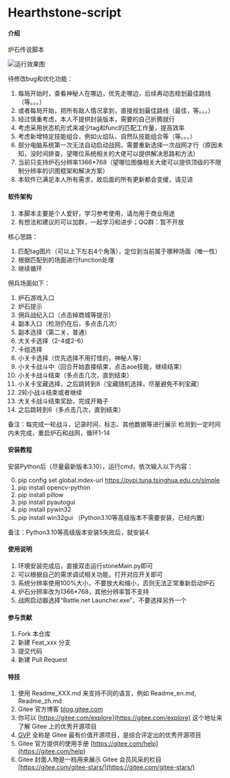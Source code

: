 # Hearthstone-script

#### 介绍
炉石传说脚本

![运行效果图](https://images.gitee.com/uploads/images/2021/1106/230520_39c51f67_9929826.png "QQ拼音截图20211106230402.png")

待修改bug和优化功能：
1. 每局开始时，查看神秘人在哪边，优先走哪边，后续再动态规划最佳路线（等。。。）
2. 或者每局开始，把所有敌人情况拿到，直接规划最佳路线（最佳，等。。。）
3. 经过慎重考虑，本人不提供封装版本，需要的自己折腾就行
4. 考虑采用状态机形式来减少tag和func的匹配工作量，提高效率
5. 考虑新增特定技能组合，例如火焰队、自然队技能组合等（等。。。）
6. 部分电脑系统第一次无法自动启动战网，需要重新选择一次战网才行（原因未知，没时间排查，望哪位系统相关的大佬可以提供解决思路和方法）
7. 当前只支持炉石分辨率1366*768（望哪位图像相关大佬可以提供顶级的不限制分辨率的识图框架和解决方案）
8. 本软件已满足本人所有需求，故后面的所有更新都会变缓，请见谅

#### 软件架构
1. 本脚本主要是个人爱好，学习参考使用，请勿用于商业用途
2. 有想法和建议的可以加群，一起学习和进步；QQ群：暂不开放

核心思路：
1. 匹配tag图片（可以上下左右4个角落），定位到当前属于哪种场面（唯一性）
2. 根据匹配到的场面进行function处理
3. 继续循环

佣兵场面如下：
1. 炉石游戏入口
2. 炉石提示
3. 佣兵战纪入口（点击掉商城等提示）
4. 副本入口（检测仍在后，多点击几次）
5. 副本选择（第二关，普通）
6. 大关卡选择（2-4或2-6）
7. 卡组选择
8. 小关卡选择（优先选择不用打怪的，神秘人等）
9. 小关卡战斗中（回合开始直接结束，点击aoe技能，继续结束）
10. 小关卡战斗结束（多点击几次，直到结束）
11. 小关卡宝藏选择，之后跳转到8（宝藏随机选择，尽量避免不利宝藏）
12. 2轮小战斗结束或者继续
13. 大关卡战斗结束奖励，完成开箱子
14. 之后跳转到6（多点击几次，直到结束）

备注：每完成一轮战斗，记录时间、标志、其他数据等进行展示
检测到一定时间内未完成，重启炉石和战网，循环1-14

#### 安装教程

安装Python后（尽量最新版本3.10），运行cmd，依次输入以下内容：

0. pip config set global.index-url https://pypi.tuna.tsinghua.edu.cn/simple
1. pip install opencv-python
2. pip install pillow
3. pip install pyautogui
4. pip install pywin32
5. pip install win32gui （Python3.10等高级版本不需要安装，已经内置） 

备注：Python3.10等高级版本安装5失败后，就安装4

#### 使用说明

1. 环境安装完成后，直接双击运行stoneMain.py即可
2. 可以根据自己的需求调试相关功能，打开对应开关即可
3. 系统分辨率使用100%大小，不要放大和缩小，否则无法正常重新启动炉石
4. 炉石分辨率改为1366*768，其他分辨率暂不支持
5. 战网启动器选择“Battle.net Launcher.exe”，不要选择另外一个

#### 参与贡献

1.  Fork 本仓库
2.  新建 Feat_xxx 分支
3.  提交代码
4.  新建 Pull Request


#### 特技

1.  使用 Readme\_XXX.md 来支持不同的语言，例如 Readme\_en.md, Readme\_zh.md
2.  Gitee 官方博客 [blog.gitee.com](https://blog.gitee.com)
3.  你可以 [https://gitee.com/explore](https://gitee.com/explore) 这个地址来了解 Gitee 上的优秀开源项目
4.  [GVP](https://gitee.com/gvp) 全称是 Gitee 最有价值开源项目，是综合评定出的优秀开源项目
5.  Gitee 官方提供的使用手册 [https://gitee.com/help](https://gitee.com/help)
6.  Gitee 封面人物是一档用来展示 Gitee 会员风采的栏目 [https://gitee.com/gitee-stars/](https://gitee.com/gitee-stars/)
